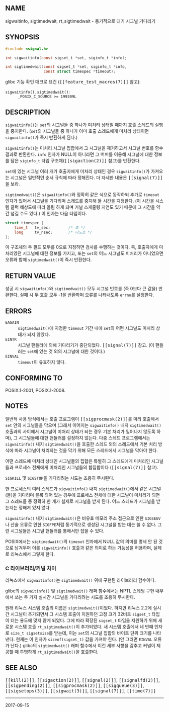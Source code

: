## NAME

sigwaitinfo, sigtimedwait, rt_sigtimedwait - 동기적으로 대기 시그널 기다리기

## SYNOPSIS

```c
#include <signal.h>

int sigwaitinfo(const sigset_t *set, siginfo_t *info);

int sigtimedwait(const sigset_t *set, siginfo_t *info,
                 const struct timespec *timeout);
```

glibc 기능 확인 매크로 요건 (<tt>[[feature_test_macros(7)]]</tt> 참고):

<dl>
<dt><code>sigwaitinfo()</code>, <code>sigtimedwait()</code>:</dt>
<dd><code>_POSIX_C_SOURCE >= 199309L</code></dd>
</dl>

## DESCRIPTION

`sigwaitinfo()`는 `set`의 시그널들 중 하나가 미처리 상태일 때까지 호출 스레드의 실행을 중지한다. (`set`의 시그널들 중 하나가 이미 호출 스레드에게 미처리 상태이면 `sigwaitinfo()`가 즉시 반환하게 된다.)

`sigwaitinfo()`는 미처리 시그널 집합에서 그 시그널을 제거하고서 시그널 번호를 함수 결과로 반환한다. `info` 인자가 NULL이 아니라면 그 버퍼를 이용해 시그널에 대한 정보를 담은 `siginfo_t` 타입 구조체(<tt>[[sigaction(2)]]</tt> 참고)를 반환한다.

`set`에 있는 시그널 여러 개가 호출자에게 미처리 상태인 경우 `sigwaitinfo()`가 가져오는 시그널은 일반적인 순서 규칙에 따라 정해진다. 더 자세한 내용은 <tt>[[signal(7)]]</tt>을 보라.

`sigtimedwait()`은 `sigwaitinfo()`와 정확히 같은 식으로 동작하되 추가로 `timeout` 인자가 있어서 시그널을 기다리며 스레드를 중지해 둘 시간을 지정한다. (이 시간을 시스템 클럭 해상도에 따라 올림 하게 되며 커널 스케줄링 지연도 있기 때문에 그 시간을 약간 넘길 수도 있다.) 이 인자는 다음 타입이다.

```c
struct timespec {
    time_t   tv_sec;        /* 초 */
    long     tv_nsec;       /* 나노초 */
};
```

이 구조체의 두 필드 모두를 0으로 지정하면 검사를 수행하는 것이다. 즉, 호출자에게 미처리였던 시그널에 대한 정보를 가지고, 또는 `set`의 어느 시그널도 미처리가 아니었으면 오류와 함께 `sigtimedwait()`이 즉시 반환한다.

## RETURN VALUE

성공 시 `sigwaitinfo()`와 `sigtimedwait()` 모두 시그널 번호를 (즉 0보다 큰 값을) 반환한다. 실패 시 두 호출 모두 -1을 반환하며 오류를 나타내도록 `errno`를 설정한다.

## ERRORS

<dl>
<dt><code>EAGAIN</code></dt>
<dd><code>sigtimedwait()</code>에 지정한 <code>timeout</code> 기간 내에 <code>set</code>의 어떤 시그널도 미처리 상태가 되지 않았다.</dd>
<dt><code>EINTR</code></dt>
<dd>시그널 핸들러에 의해 기다리기가 중단되었다. <tt>[[signal(7)]]</tt> 참고. (이 핸들러는 <code>set</code>에 있는 것 외의 시그널에 대한 것이다.)</dd>
<dt><code>EINVAL</code></dt>
<dd><code>timeout</code>이 유효하지 않다.</dd>
</dl>

## CONFORMING TO

POSIX.1-2001, POSIX.1-2008.

## NOTES

일반적 사용 방식에서는 호출 프로그램이 <tt>[[sigprocmask(2)]]</tt>를 미리 호출해서 `set` 안의 시그널들을 막으며 (그래서 이어지는 `sigwaitinfo()` 내지 `sigtimedwait()` 호출과의 사이에서 시그널이 미처리 상태가 되는 경우 기본 처리가 일어나지 않도록 하며), 그 시그널들에 대한 핸들러를 설정하지 않는다. 다중 스레드 프로그램에서는 `sigwaitinfo()` 내지 `sigtimedwait()`을 호출한 스레드 외의 스레드에서 기본 처리 방식에 따라 시그널이 처리되는 것을 막기 위해 모든 스레드에서 시그널을 막아야 한다.

어떤 스레드에 미처리 상태인 시그널들의 집합은 특별히 그 스레드에게 미처리인 시그널들과 프로세스 전체에게 미처리인 시그널들의 합집합이다 (<tt>[[signal(7)]]</tt> 참고).

`SIGKILL` 및 `SIGSTOP`을 기다리려는 시도는 조용히 무시된다.

한 프로세스의 여러 스레드가 `sigwaitinfo()` 내지 `sigtimedwait()`에서 같은 시그널(들)을 기다리며 블록 되어 있는 경우에 프로세스 전체에 대한 시그널이 미처리가 되면 그 스레드들 중 정확히 한 개가 실제로 시그널을 받게 된다. 어느 스레드가 시그널을 받는지는 정해져 있지 않다.

`sigwaitinfo()` 내지 `sigtimedwait()`은 비유효 메모리 주소 접근으로 인한 `SIGSEGV`나 산술 오류로 인한 `SIGFPE`처럼 동기적으로 생성된 시그널을 받는 데는 쓸 수 없다. 그런 시그널들은 시그널 핸들러를 통해서만 잡을 수 있다.

POSIX에서는 `sigtimedwait()`의 `timeout` 인자에서 NULL 값의 의미를 명세 안 된 것으로 남겨두어 이를 `sigwaitinfo()` 호출과 같은 의미로 하는 가능성을 허용하며, 실제로 리눅스에서 그렇게 한다.

### C 라이브러리/커널 차이

리눅스에서 `sigwaitinfo()`는 `sigtimedwait()` 위에 구현된 라이브러리 함수이다.

glibc의 `sigwaitinfo()` 및 `sigtimedwait()` 래퍼 함수에서는 NPTL 스레딩 구현 내부에서 쓰는 두 가지 실시간 시그널을 기다리려는 시도를 조용히 무시한다.

원래 리눅스 시스템 호출의 이름은 `sigtimedwait()`이었다. 하지만 리눅스 2.2에 실시간 시그널이 추가되면서 그 시스템 호출이 지원하던 고정 크기 32비트 `sigset_t` 타입이 더는 용도에 맞지 않게 되었다. 그에 따라 확장된 `sigset_t` 타입을 지원하기 위해 새로운 시스템 호출 `rt_sigtimedwait()`이 추가되었다. 새 시스템 호출에서 네 번째 인자로 `size_t sigsetsize`를 받는데, 이는 `set`의 시그널 집합의 바이트 단위 크기를 나타낸다. 현재는 이 인자가 `sizeof(sigset_t)` 값을 가져야 한다. (안 그러면 `EINVAL` 오류가 난다.) glibc의 `sigtimedwait()` 래퍼 함수에서 이런 세부 사항을 감추고 커널이 제공할 때 투명하게 `rt_sigtimedwait()`을 호출한다.

## SEE ALSO

<tt>[[kill(2)]]</tt>, <tt>[[sigaction(2)]]</tt>, <tt>[[signal(2)]]</tt>, <tt>[[signalfd(2)]]</tt>, <tt>[[sigpending(2)]]</tt>, <tt>[[sigprocmask(2)]]</tt>, <tt>[[sigqueue(3)]]</tt>, <tt>[[sigsetops(3)]]</tt>, <tt>[[sigwait(3)]]</tt>, <tt>[[signal(7)]]</tt>, <tt>[[time(7)]]</tt>

----

2017-09-15
